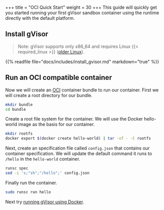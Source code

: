 +++
title = "OCI Quick Start"
weight = 30
+++
This guide will quickly get you started running your first gVisor sandbox
container using the runtime directly with the default platform.

## Install gVisor

> Note: gVisor supports only x86\_64 and requires Linux {{< required_linux >}}
> ([older Linux][old-linux]).

{{% readfile file="docs/includes/install_gvisor.md" markdown="true" %}}

## Run an OCI compatible container

Now we will create an [OCI][oci] container bundle to run our container. First we
will create a root directory for our bundle.

```bash
mkdir bundle
cd bundle
```

Create a root file system for the container. We will use the Docker hello-world
image as the basis for our container.

```bash
mkdir rootfs
docker export $(docker create hello-world) | tar -xf - -C rootfs
```

Next, create an specification file called `config.json` that contains our
container specification. We will update the default command it runs to `/hello`
in the `hello-world` container.

```bash
runsc spec
sed -i 's;"sh";"/hello";' config.json
```

Finally run the container.

```bash
sudo runsc run hello
```

Next try [running gVisor using Docker](../docker/).

[oci]: https://opencontainers.org/
[old-linux]: /docs/user_guide/networking/#gso
